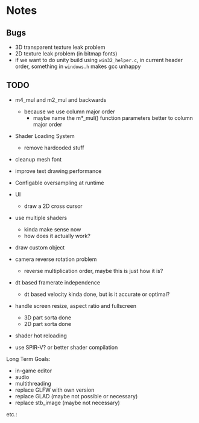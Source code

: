 # Notes

## Bugs

- 3D transparent texture leak problem
- 2D texture leak problem (in bitmap fonts)
- if we want to do unity build using `win32_helper.c`, in current header order, something in `windows.h` makes gcc unhappy

## TODO

- m4_mul and m2_mul and backwards
    - because we use column major order
        - maybe name the m*_mul() function parameters better to column major order

- Shader Loading System
    - remove hardcoded stuff

- cleanup mesh font

- improve text drawing performance

- Configable oversampling at runtime

- UI
    - draw a 2D cross cursor 
- use multiple shaders
    - kinda make sense now
    - how does it actually work?
- draw custom object
- camera reverse rotation problem
    - reverse multiplication order, maybe this is just how it is?

- dt based framerate independence
    - dt based velocity kinda done, but is it accurate or optimal?
- handle screen resize, aspect ratio and fullscreen
    - 3D part sorta done
    - 2D part sorta done

- shader hot reloading
- use SPIR-V? or better shader compilation


Long Term Goals:
- in-game editor
- audio
- multithreading
- replace GLFW with own version
- replace GLAD (maybe not possible or necessary)
- replace stb_image (maybe not necessary)

etc.:
